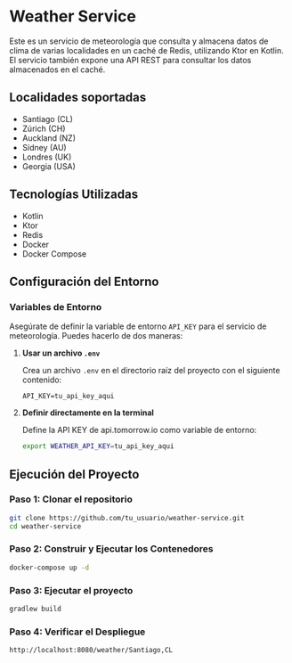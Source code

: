 # Weather Service

Este es un servicio de meteorología que consulta y almacena datos de clima de varias localidades en un caché de Redis, utilizando Ktor en Kotlin. El servicio también expone una API REST para consultar los datos almacenados en el caché.

## Localidades soportadas

- Santiago (CL)
- Zúrich (CH)
- Auckland (NZ)
- Sídney (AU)
- Londres (UK)
- Georgia (USA)

## Tecnologías Utilizadas

- Kotlin
- Ktor
- Redis
- Docker
- Docker Compose

## Configuración del Entorno

### Variables de Entorno

Asegúrate de definir la variable de entorno `API_KEY` para el servicio de meteorología. Puedes hacerlo de dos maneras:

1. **Usar un archivo `.env`**

   Crea un archivo `.env` en el directorio raíz del proyecto con el siguiente contenido:

    ```env
    API_KEY=tu_api_key_aqui
    ```

2. **Definir directamente en la terminal**

   Define la API KEY de api.tomorrow.io como variable de entorno:

    ```bash
    export WEATHER_API_KEY=tu_api_key_aqui
    ```

## Ejecución del Proyecto

### Paso 1: Clonar el repositorio

```bash
git clone https://github.com/tu_usuario/weather-service.git
cd weather-service
```

### Paso 2: Construir y Ejecutar los Contenedores

```bash
docker-compose up -d
```

### Paso 3: Ejecutar el proyecto

```bash
gradlew build
```

### Paso 4: Verificar el Despliegue

```bash
http://localhost:8080/weather/Santiago,CL
```